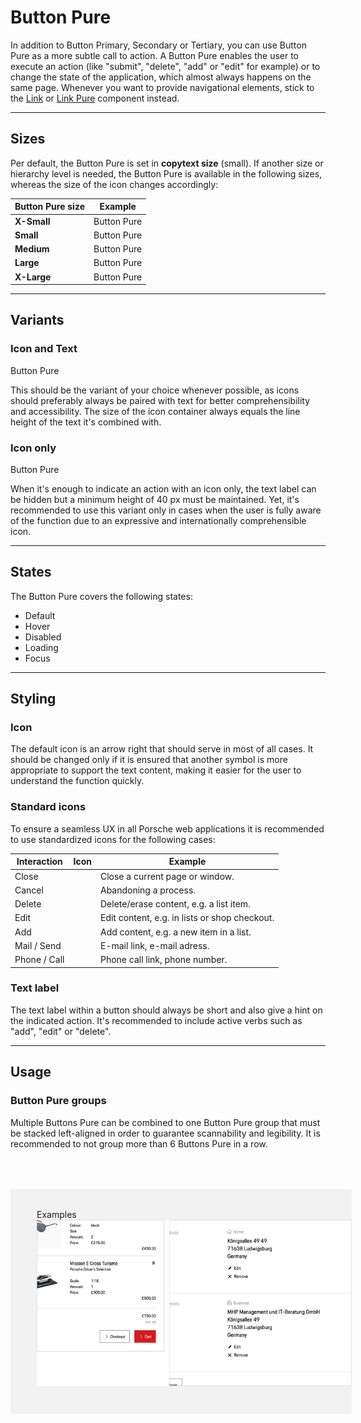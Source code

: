 # Button Pure

In addition to Button Primary, Secondary or Tertiary, you can use Button Pure as a more subtle call to action. A Button Pure enables the user to execute an action (like "submit", "delete", "add" or "edit" for example) or to change the state of the application, which almost always happens on the same page. Whenever you want to provide navigational elements, stick to the [Link](#/components/navigation/link) or [Link Pure](#/components/navigation/link-pure) component instead.

---

## Sizes

Per default, the Button Pure is set in **copytext size** (small). If another size or hierarchy level is needed, the Button Pure is available in the following sizes, whereas the size of the icon changes accordingly:


| Button Pure size | Example |
|------|------|
| **X-Small** | <p-button-pure size="x-small">Button Pure</p-button-pure> |
| **Small** | <p-button-pure size="small">Button Pure</p-button-pure> |
| **Medium** | <p-button-pure size="medium">Button Pure</p-button-pure> |
| **Large** | <p-button-pure size="large">Button Pure</p-button-pure> |
| **X-Large** | <p-button-pure size="x-large">Button Pure</p-button-pure> |

--- 

## Variants

### Icon and Text

<p-button-pure size="large">Button Pure</p-button-pure>

This should be the variant of your choice whenever possible, as icons should preferably always be paired with text for better comprehensibility and accessibility.
The size of the icon container always equals the line height of the text it's combined with.

### Icon only

<p-button-pure size="large" hide-label="true">Button Pure</p-button-pure>

When it's enough to indicate an action with an icon only, the text label can be hidden but a minimum height of 40 px must be maintained. Yet, it's recommended to use this variant only in cases when the user is fully aware of the function due to an expressive and internationally comprehensible icon. 

---

## States

The Button Pure covers the following states:

* Default
* Hover
* Disabled
* Loading
* Focus

---

## Styling

### Icon

The default icon is an arrow right that should serve in most of all cases. It should be changed only if it is ensured that another symbol is more appropriate to support the text content, making it easier for the user to understand the function quickly. 


### Standard icons
To ensure a seamless UX in all Porsche web applications it is recommended to use standardized icons for the following cases:

| Interaction | Icon | Example |
|----|----|----|
| Close | <p-icon name="close" aria-label="Close"></p-icon> | Close a current page or window. |
| Cancel | <p-icon name="close" aria-label="Close"></p-icon> | Abandoning a process. |
| Delete | <p-icon name="delete" aria-label="Delete"></p-icon> | Delete/erase content, e.g. a list item. | 
| Edit | <p-icon name="edit" aria-label="Edit"></p-icon> | Edit content, e.g. in lists or shop checkout. | 	
| Add | <p-icon name="add" aria-label="Add"></p-icon> | Add content, e.g. a new item in a list. | 
| Mail / Send | <p-icon name="email" aria-label="E-Mail"></p-icon> | E-mail link, e-mail adress. | 
| Phone / Call | <p-icon name="phone" aria-label="Phone"></p-icon> | Phone call link, phone number. | 


### Text label
The text label within a button should always be short and also give a hint on the indicated action. It's recommended to include active verbs such as "add", "edit" or "delete". 

---

## Usage

### Button Pure groups

Multiple Buttons Pure can be combined to one Button Pure group that must be stacked left-aligned in order to guarantee scannability and legibility. It is recommended to not group more than 6 Buttons Pure in a row.

<div style="background:#F2F2F2; width:100%; margin-top: 64px; padding-top: 32px; padding-left: 42px; padding-bottom: 42px;">
    <p-headline variant="headline-3" tag="h3" style="margin-bottom: 24px;">Examples</p-headline>
    <img src="./assets/button-pure.png" alt=""/>
</div>
